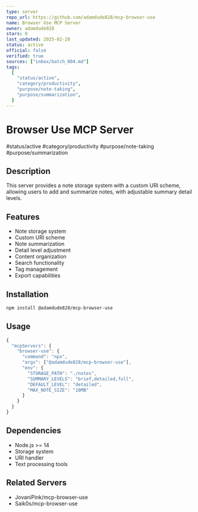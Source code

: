 ```yaml
---
type: server
repo_url: https://github.com/adamdude828/mcp-browser-use
name: Browser Use MCP Server
owner: adamdude828
stars: 0
last_updated: 2025-02-28
status: active
official: false
verified: true
sources: ["inbox/batch_004.md"]
tags:
  [
    "status/active",
    "category/productivity",
    "purpose/note-taking",
    "purpose/summarization",
  ]
---
```


# Browser Use MCP Server

#status/active #category/productivity #purpose/note-taking #purpose/summarization

## Description

This server provides a note storage system with a custom URI scheme, allowing users to add and summarize notes, with adjustable summary detail levels.

## Features

- Note storage system
- Custom URI scheme
- Note summarization
- Detail level adjustment
- Content organization
- Search functionality
- Tag management
- Export capabilities

## Installation

```bash
npm install @adamdude828/mcp-browser-use
```

## Usage

```javascript
{
  "mcpServers": {
    "browser-use": {
      "command": "npx",
      "args": ["@adamdude828/mcp-browser-use"],
      "env": {
        "STORAGE_PATH": "./notes",
        "SUMMARY_LEVELS": "brief,detailed,full",
        "DEFAULT_LEVEL": "detailed",
        "MAX_NOTE_SIZE": "10MB"
      }
    }
  }
}
```

## Dependencies

- Node.js >= 14
- Storage system
- URI handler
- Text processing tools

## Related Servers

- JovaniPink/mcp-browser-use
- Saik0s/mcp-browser-use
